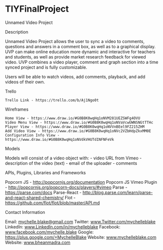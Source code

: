 # TIYFinalProject


Unnamed Video Project

> > > > > > > > > > > > > > > > > > > > > > > > > > > > > >
Description

Unnamed Video Project allows the user to sync a video to comments, questions and answers in a comment box, as well as to a graphical display. UVP can make online education more dynamic and interactive for teachers and students, as well as provide market research feedback for viewed video. UVP combines a video player, comment and graph section into a time synced project and is fully customizable.

Users will be able to watch videos, add comments, playback, and add videos of their own.

> > > > > > > > > > > > > > > > > > > > > > > > > > > > > >
Trello
	
	Trello Link - https://trello.com/b/Aj1Ngo0t

> > > > > > > > > > > > > > > > > > > > > > > > > > > > > >
Wireframes

	Home View - https://www.draw.io/#G0B8K0wqHq1oNVM281UEZSWFg4OVU
	Video Menu View - https://www.draw.io/#G0B8K0wqHq1oNVaVcwUWNSNGtTTHc
	Player View - https://www.draw.io/#G0B8K0wqHq1oNVVnBEel9FZ215ZHM
	Add Video View - https://www.draw.io/#G0B8K0wqHq1oNVc2VZbHdpZkxMM0E
	Configuration Info View - https://www.draw.io/#G0B8K0wqHq1oNVdkVHUTdINFNFeVk

> > > > > > > > > > > > > > > > > > > > > > > > > > > > > >
Models

Models will consist of a video object with:
	- video URL from Vimeo
	- description of the video (text)
	- email of the uploader
	- comments

> > > > > > > > > > > > > > > > > > > > > > > > > > > > > >
APIs, Plugins, Libraries and Frameworks

Popcorn JS - http://popcornjs.org/documentation
Popcorn JS Vimeo Plugin - http://popcornjs.org/popcorn-docs/players/#vimeo
Parse - https://parse.com/docs
Parse-React - http://blog.parse.com/learn/parse-and-react-shared-chemistry/
Flot - https://github.com/flot/flot/blob/master/API.md

> > > > > > > > > > > > > > > > > > > > > > > > > > > > > >
Contact Information

Email: mychelle.blake@gmail.com
Twitter: www.Twitter.com/mychelleblake
LinkedIn: www.LinkedIn.com/in/mychelleblake
Facebook: www.facebook.com/mychelle.blake
Google: https://plus.google.com/+MychelleBlake
Website: www.mychelleblake.com
Website: www.bheanmadra.com

